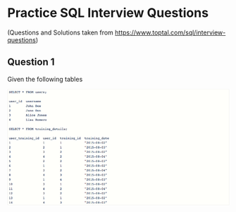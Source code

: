 # Practice SQL Interview Questions
(Questions and Solutions taken from https://www.toptal.com/sql/interview-questions)


## Question 1

Given the following tables

![sql tables][sql-tables]

[sql-tables]: ./images/sql_tables.png
